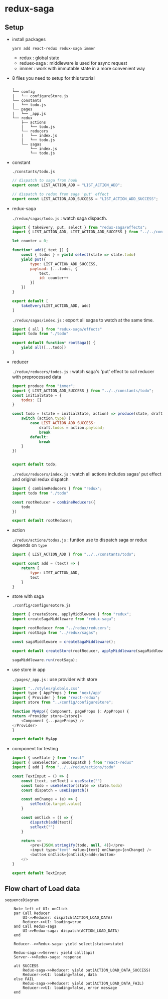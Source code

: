 # redux-saga

## Setup

- install packages

    ```
    yarn add react-redux redux-saga immer
    ```
    - redux : global state
    - reduex-saga :  middleware is used for async request
    - immer : work with immutable state in a more convenient way


- 8 files you need to setup for this tutorial

    ```
    .
    └── config
    |   └── configureStore.js
    └── constants
    |   └── todo.js
    └── pages
    |   └── _app.js
    └── redux
        ├── actions
        |   └── todo.js
        └── reducers
        |   └── index.js
        |   └── todo.js
        └── sagas
            └── index.js
            └── todo.js
    ```

- constant

    `./constants/todo.js`
    
    ```javascript
    // dispatch to saga from hook
    export const LIST_ACTION_ADD = "LIST_ACTION_ADD"; 

    // dispatch to redux from saga 'put' effect
    export const LIST_ACTION_ADD_SUCCESS = "LIST_ACTION_ADD_SUCCESS";
    ```

- redux-saga

    `./redux/sagas/todo.js` : watch saga dispacth.
    
    ```javascript
    import { takeEvery, put, select } from "redux-saga/effects";
    import { LIST_ACTION_ADD, LIST_ACTION_ADD_SUCCESS } from "../../constants/todo";

    let counter = 0;

    function* add({ text }) {
        const { todos } = yield select(state => state.todo)
        yield put({
            type: LIST_ACTION_ADD_SUCCESS,
            payload: [...todos, {
                text,
                id: counter++
            }]
        })
    }

    export default [
        takeEvery(LIST_ACTION_ADD, add)
    ]
    ```

    `./redux/sagas/index.js` : export all sagas to watch at the same time.
    
    ```javascript
    import { all } from "redux-saga/effects"
    import todo from "./todo"

    export default function* rootSaga() {
        yield all([...todo])
    }
    ```

- reducer

    `./redux/reducers/todos.js` : watch saga's 'put' effect to call reducer with preprocessed data
    
    ```javascript
    import produce from "immer";
    import { LIST_ACTION_ADD_SUCCESS } from "../../constants/todo";
    const initialState = {
        todos: []
    }

    const todo = (state = initialState, action) => produce(state, draft => {
        switch (action.type) {
            case LIST_ACTION_ADD_SUCCESS:
                draft.todos = action.payload;
                break
            default:
                break
        }
    })


    export default todo;
    ```

    `./redux/reducers/index.js` : watch all actions includes sagas' put effect and original redux dispatch
    
    ```javascript
    import { combineReducers } from "redux";
    import todo from "./todo"

    const rootReducer = combineReducers({
        todo
    })

    export default rootReducer;
    ```

- action

    `./redux/actions/todos.js` :  funtion use to dispatch saga or redux depends on  `type`
    
    ```javascript
    import { LIST_ACTION_ADD } from "../../constants/todo";

    export const add = (text) => {
        return {
            type: LIST_ACTION_ADD,
            text
        }
    }
    ```

- store with saga

    `./config/configureStore.js`

    ```javascript
    import { createStore, applyMiddleware } from "redux";
    import createSagaMiddleware from "redux-saga";

    import rootReducer from "../redux/reducers";
    import rootSaga from "../redux/sagas";

    const sagaMiddleware = createSagaMiddleware();

    export default createStore(rootReducer, applyMiddleware(sagaMiddleware));

    sagaMiddleware.run(rootSaga);
    ```

- use store in app

    `./pages/_app.js` : use provider with store

    ```javascript
    import '../styles/globals.css'
    import type { AppProps } from 'next/app'
    import { Provider } from "react-redux";
    import store from "../config/configureStore";

    function MyApp({ Component, pageProps }: AppProps) {
    return <Provider store={store}>
        <Component {...pageProps} />
    </Provider>
    }

    export default MyApp

    ```

- component for testing

    ```javascript
    import { useState } from "react"
    import { useSelector, useDispatch } from "react-redux"
    import { add } from "../../redux/actions/todo"

    const TextInput = () => {
        const [text, setText] = useState("")
        const todo = useSelector(state => state.todo)
        const dispatch = useDispatch()

        const onChange = (e) => {
            setText(e.target.value)
        }

        const onClick = () => {
            dispatch(add(text))
            setText("")
        }

        return <>
            <pre>{JSON.stringify(todo, null, 4)}</pre>
            <input type="text" value={text} onChange={onChange} />
            <button onClick={onClick}>add</button>
        </>
    }

    export default TextInput
    ```

## Flow chart of Load data

```mermaid
sequenceDiagram
       
    Note left of UI: onClick
    par Call Reducer
        UI->>Reducer: dispatch(ACTION_LOAD_DATA)
        Reducer->>UI: loading=true
    and Call Redux-saga
        UI->>Redux-saga: dispatch(ACTION_LOAD_DATA)
    end
    
    Reducer-->>Redux-saga: yield select(state=>state)

    Redux-saga->>Server: yield call(api)
    Server-->>Redux-saga: response
    
    alt SUCCESS
        Redux-saga->>Reducer: yield put(ACTION_LOAD_DATA_SUCCESS)
        Reducer->>UI: loading=false, data
    else FAIL
        Redux-saga->>Reducer: yield put(ACTION_LOAD_DATA_FAIL)
        Reducer->>UI: loading=false, error message 
    end

```
